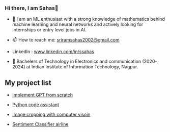 ### Hi there, I am Sahas👋

- 🔭 I am an ML enthusiast with a strong knowledge of mathematics behind machine learning and neural networks and actively looking for Internships or entry level jobs in AI. 


- 📫 How to reach me: sriramsahas2002@gmail.com
- LinkedIn : www.linkedin.com/in/ssahas
- 🏫  Bachelers of Technology in Electronics and communication (2020- 2024) at Indian Institute of Information Technology, Nagpur.







## My project list

- [Implement GPT from scratch](https://github.com/SSahas/Implementing-LLM-From-Scratch)

- [Python code assistant](https://github.com/SSahas/python-code-assistant)

- [Image cropping with computer visoin](https://github.com/SSahas/Image-cropping-with-Computer-vision)
  
- [Sentiment Classifier airline](https://github.com/SSahas/Sentiment_analysis_airline)

  









